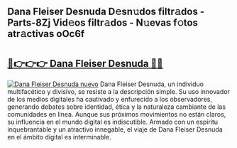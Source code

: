 ## Dana Fleiser Desnuda D𝚎sn𝚞dos filtr𝚊dos - Parts-8Zj Vid𝚎os filtr𝚊dos - N𝚞evas f𝚘tos atr𝚊ctivas oOc6f

# <h2><a href="http://mb7yxwa.tromn.icu/?c=Dana+Fleiser+Desnuda">🔗👉👉👉 Dana Fleiser Desnuda 🔗🔗</a></h2>

[![Dana Fleiser Desnuda nuevo](https://i.imgur.com/pEAQMta.gif)](http://mb7yxwa.tromn.icu/?c=Dana+Fleiser+Desnuda)
Dana Fleiser Desnuda, un individuo multifacético y divisivo, se resiste a la descripción simple. Su uso innovador de los medios digitales ha cautivado y enfurecido a los observadores, generando debates sobre identidad, ética y la naturaleza cambiante de las comunidades en línea. Aunque sus próximos movimientos no están claros, su influencia en el mundo digital es indiscutible. Armado con un espíritu inquebrantable y un atractivo innegable, el viaje de Dana Fleiser Desnuda en el ámbito digital es interminable.
